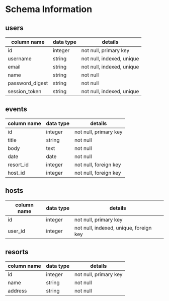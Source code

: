 # Schema Information

## users
column name     | data type | details
----------------|-----------|-----------------------
id              | integer   | not null, primary key
username        | string    | not null, indexed, unique
email           | string    | not null, indexed, unique
name            | string    | not null
password_digest | string    | not null
session_token   | string    | not null, indexed, unique

## events
column name     | data type | details
----------------|-----------|-----------------------
id              | integer   | not null, primary key
title           | string    | not null
body            | text      | not null
date            | date      | not null
resort_id       | integer   | not null, foreign key
host_id         | integer   | not null, foreign key

## hosts
column name     | data type | details
----------------|-----------|-----------------------
id              | integer   | not null, primary key
user_id         | integer   | not null, indexed, unique, foreign key

## resorts
column name     | data type | details
----------------|-----------|-----------------------
id              | integer   | not null, primary key
name            | string    | not null
address         | string    | not null
